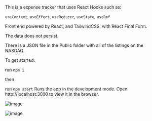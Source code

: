 <!-- @format -->

This is a expense tracker that uses React Hooks such as:

`useContext`, `useEffect`, `useReducer`, `useState`, `useRef`

Front end powered by React, and TailwindCSS, with React Final Form.

The data does not persist.

There is a JSON file in the Public folder with all of the listings on the NASDAQ. 

To get started:

run `npm i`

then

run `npm start`
Runs the app in the development mode.
Open http://localhost:3000 to view it in the browser.

![image](https://github.com/tobeyesong/expense-tracker-demo/assets/65470881/fd9f0bb4-50a2-4221-95d2-469881add41d)

![image](https://github.com/tobeyesong/expense-tracker-demo/assets/65470881/58af5c5b-dc0e-4275-9eba-3e21192d7a32)


